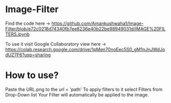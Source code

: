 # Image-Filter 

Find the code here -> https://github.com/Amankushwaha1/Image-Filter/blob/e72c0218d74340fb7ee8236e40b22be98949031d/IMAGE%20FILTERS.ipynb

To use it visit Google Collaboratory view here -> https://colab.research.google.com/drive/1pMen70noEec5S0_gM1nJnJWdJodUZ7F6?usp=sharing

# How to use?
Paste the URL.png
to the url = 'path'
To apply filters to it select Filters from Drop-Down list 
Your Filter will automatically be applied to the image.
